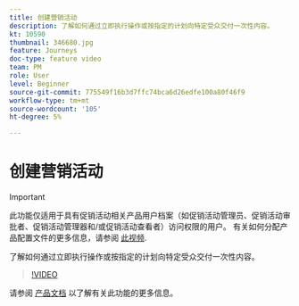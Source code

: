 ```yaml
---
title: 创建营销活动
description: 了解如何通过立即执行操作或按指定的计划向特定受众交付一次性内容。
kt: 10590
thumbnail: 346680.jpg
feature: Journeys
doc-type: feature video
team: PM
role: User
level: Beginner
source-git-commit: 775549f16b3d7ffc74bca6d26edfe100a80f46f9
workflow-type: tm+mt
source-wordcount: '105'
ht-degree: 5%

---
```


# 创建营销活动

>[!IMPORTANT]
>
>此功能仅适用于具有促销活动相关产品用户档案（如促销活动管理员、促销活动审批者、促销活动管理器和/或促销活动查看者）访问权限的用户。 有关如何分配产品配置文件的更多信息，请参阅 [此视频](/help/set-up-access/access-management.md).

了解如何通过立即执行操作或按指定的计划向特定受众交付一次性内容。

>[!VIDEO](https://video.tv.adobe.com/v/346680?quality=12)

请参阅 [产品文档](https://experienceleague.adobe.com/docs/journey-optimizer/using/campaigns/get-started-with-campaigns.html?lang=en) 以了解有关此功能的更多信息。

